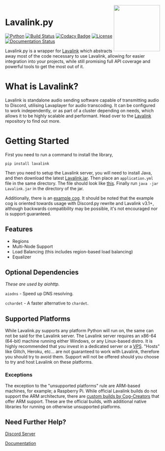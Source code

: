 [Lavalink]: https://github.com/freyacodes/Lavalink

<img align="right" src="https://serux.pro/9e83af1581.png" height="150" width="150">

# Lavalink.py
[![Python](https://img.shields.io/badge/Python-3.5%20%7C%203.6%20%7C%203.7%20%7C%203.8-blue.svg)](https://www.python.org) [![Build Status](https://travis-ci.com/devoxin/Lavalink.py.svg?branch=master)](https://travis-ci.com/Devoxin/Lavalink.py) [![Codacy Badge](https://api.codacy.com/project/badge/Grade/5f4c2517818042c593c57f911ff61062)](https://www.codacy.com/manual/Devoxin/Lavalink.py?utm_source=github.com&amp;utm_medium=referral&amp;utm_content=Devoxin/Lavalink.py&amp;utm_campaign=Badge_Grade) [![License](https://img.shields.io/github/license/Devoxin/Lavalink.py.svg)](LICENSE) [![Documentation Status](https://readthedocs.org/projects/lavalink/badge/?version=latest)](https://lavalink.readthedocs.io/en/latest/?badge=latest)

Lavalink.py is a wrapper for [Lavalink] which abstracts away most of the code necessary to use Lavalink, allowing for easier integration into your projects, while still promising full API coverage and powerful tools to get the most out of it.

# What is Lavalink?
Lavalink is standalone audio sending software capable of transmitting audio to Discord, utilising Lavaplayer for audio transcoding. It can be configured to work independently, or as part of a cluster depending on needs, which allows it to be highly scalable and performant. Head over to the [Lavalink] repository to find out more.

# Getting Started
First you need to run a command to install the library,
```shell
pip install lavalink
```

Then you need to setup the Lavalink server, you will need to install Java, and then download the latest [Lavalink.jar](https://github.com/freyacodes/Lavalink/releases/).
Then place an ``application.yml`` file in the same directory. The file should look like [this](https://github.com/freyacodes/Lavalink/blob/master/LavalinkServer/application.yml.example/). Finally run `java -jar Lavalink.jar` in the directory of the jar.

Additionally, there is an [example cog](examples). It should be noted that the example cog is oriented towards usage with Discord.py rewrite and Lavalink v3.1+, although backwards
compatibility may be possible, it's not encouraged nor is support guaranteed.

## Features
- Regions
- Multi-Node Support
- Load Balancing (this includes region-based load balancing)
- Equalizer

## Optional Dependencies
*These are used by aiohttp.*

`aiodns`   - Speed up DNS resolving.

`cchardet` - A faster alternative to `chardet`.

## Supported Platforms
While Lavalink.py supports any platform Python will run on, the same can not be said for the Lavalink server.
The Lavalink server requires an x86-64 (64-bit) machine running either Windows, or any Linux-based distro.
It is highly recommended that you invest in a dedicated server or a [VPS](https://en.wikipedia.org/wiki/Virtual_private_server). "Hosts" like Glitch, Heroku, etc... are not guaranteed to work with Lavalink, therefore you should try to avoid them. Support will not be offered should you choose to try and host Lavalink on these platforms.

### Exceptions
The exception to the "unsupported platforms" rule are ARM-based machines, for example; a Raspberry Pi. While official Lavalink builds do not support the ARM architecture, there are [custom builds by Cog-Creators](https://github.com/Cog-Creators/Lavalink-Jars/releases) that offer ARM support. These are the official builds, with additional native libraries for running on otherwise unsupported platforms.


## Need Further Help?
[Discord Server](https://discord.gg/SbJXU9s)

[Documentation](https://lavalink.readthedocs.io/en/latest/)
